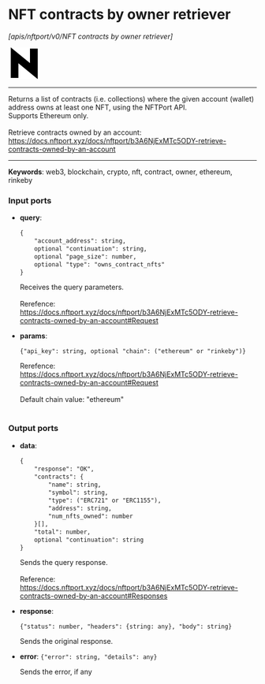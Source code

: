 # NFT contracts by owner retriever

_[apis/nftport/v0/NFT contracts by owner retriever]_

![icon](</assets/icons/352b98b2-6df6-4a21-93e1-a31cf5b9311d.png>)

---

Returns a list of contracts (i.e. collections) where the given account (wallet) address owns at least one NFT, using the NFTPort API.<br>
Supports Ethereum only.<br>
<br>
Retrieve contracts owned by an account:<br>
https://docs.nftport.xyz/docs/nftport/b3A6NjExMTc5ODY-retrieve-contracts-owned-by-an-account<br>

---

__Keywords__: web3, blockchain, crypto, nft, contract, owner, ethereum, rinkeby

### Input ports

* __query__: 
    ```
    {
        "account_address": string,
        optional "continuation": string,
        optional "page_size": number,
        optional "type": "owns_contract_nfts"
    }
    ```

    Receives the query parameters.<br>
    <br>
    Rerefence:<br>
    https://docs.nftport.xyz/docs/nftport/b3A6NjExMTc5ODY-retrieve-contracts-owned-by-an-account#Request<br>


* __params__: 
    ```
    {"api_key": string, optional "chain": ("ethereum" or "rinkeby")}
    ```

    Rerefence:<br>
    https://docs.nftport.xyz/docs/nftport/b3A6NjExMTc5ODY-retrieve-contracts-owned-by-an-account#Request<br>
    <br>
    Default chain value: "ethereum"<br>
    <br>

### Output ports

* __data__: 
    ```
    {
        "response": "OK",
        "contracts": {
            "name": string,
            "symbol": string,
            "type": ("ERC721" or "ERC1155"),
            "address": string,
            "num_nfts_owned": number
        }[],
        "total": number,
        optional "continuation": string
    }
    ```

    Sends the query response.<br>
    <br>
    Reference:<br>
    https://docs.nftport.xyz/docs/nftport/b3A6NjExMTc5ODY-retrieve-contracts-owned-by-an-account#Responses<br>


* __response__: 
    ```
    {"status": number, "headers": {string: any}, "body": string}
    ```

    Sends the original response.<br>


* __error__: ` {"error": string, "details": any} `

    Sends the error, if any<br>

